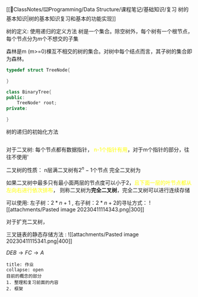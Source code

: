 [[📘ClassNotes/⌨️Programming/Data Structure/课程笔记/基础知识/复习 树的基本知识|树的基本知识复习和基本的功能实现]]


树的定义: 使用递归的定义方法
树是一个集合。除空树外，每个树有一个根节点， 每个节点分为$m$个不想交的子集

森林是m (m>=0)棵互不相交的树的集合。对树中每个结点而言，其子树的集合即为森林。
```cpp 
typedef struct TreeNode{
	
}

class BinaryTree{
public: 
	TreeNode* root;
private: 
	
}
```

树的递归的初始化方法
```cpp 

```

对于二叉树:
每个节点都有数据指针， <mark style="background: transparent; color: yellow">n-1个指针有用</mark>，对于m个指针的部分，往往不使用'

二叉树的性质：
n层满二叉树有$2^n-1$个节点
完全二叉树为

如果二叉树中最多只有最小面两层的节点度可以小于2，<mark style="background: transparent; color: yellow">且下面一层的叶节点都从左向右进行依次排布</mark>， 则称二叉树为**完全二叉树**，完全二叉树可以进行连续存储

可以使用: 左子树：$2 * n +1$ , 右子树：$2 * n +2$的寻址方式：
![[attachments/Pasted image 20230411114343.png|300]]

对于扩充二叉树， 

三叉链表的静态存储方法 : 
![[attachments/Pasted image 20230411115341.png|400]]


$DEB\rightarrow FC\rightarrow A$

`````ad-todo
title: 作业
collapse: open
目前的概念的部分
1. 整理和复习前面的内容
2. 框架
`````
